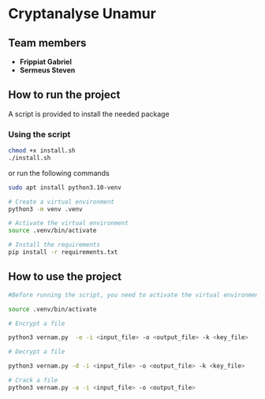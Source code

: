 # Cryptanalyse Unamur

## Team members

- **Frippiat Gabriel**
- **Sermeus Steven**

## How to run the project

A script is provided to install the needed package

### Using the script

```bash
chmod +x install.sh
./install.sh
```

or run the following commands

```bash
sudo apt install python3.10-venv

# Create a virtual environment
python3 -m venv .venv

# Activate the virtual environment
source .venv/bin/activate

# Install the requirements
pip install -r requirements.txt
```

## How to use the project

```bash
#Before running the script, you need to activate the virtual environment

source .venv/bin/activate

# Encrypt a file

python3 vernam.py  -e -i <input_file> -o <output_file> -k <key_file>
```

```bash
# Decrypt a file

python3 vernam.py -d -i <input_file> -o <output_file> -k <key_file>
```

```bash
# Crack a file
python3 vernam.py -a -i <input_file> -o <output_file>
```
